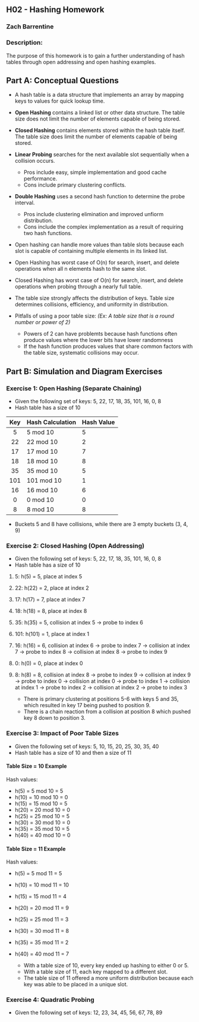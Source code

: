 ## H02 - Hashing Homework
### Zach Barrentine
### Description:

The purpose of this homework is to gain a further understanding of hash tables through open addressing and open hashing examples.

## Part A: Conceptual Questions
- A hash table is a data structure that implements an array by mapping keys to values for quick lookup time.
- **Open Hashing** contains a linked list or other data structure. The table size does not limit the number of elements capable of being stored.
- **Closed Hashing** contains elements stored within the hash table itself. The table size does limit the number of elements capable of being stored.

- **Linear Probing** searches for the next available slot sequentially when a collision occurs.
  -  Pros include easy, simple implementation and good cache performance.
  -  Cons include primary clustering conflicts.
- **Double Hashing** uses a second hash function to determine the probe interval.
  -  Pros include clustering elimination and improved unfiorm distribution.
  -  Cons include the complex implementation as a result of requiring two hash functions.
- Open hashing can handle more values than table slots because each slot is capable of containing multiple elements in its linked list.
- Open Hashing has worst case of O(n) for search, insert, and delete operations when all n elements hash to the same slot.
- Closed Hashing has worst case of O(n) for search, insert, and delete operations when probing through a nearly full table.

- The table size strongly affects the distribution of keys. Table size determines collisions, efficiency, and uniformity in distribution.
- Pitfalls of using a poor table size: _(Ex: A table size that is a round number or power of 2)_
  -  Powers of 2 can have problemts because hash functions often produce values where the lower bits have lower randomness
  -  If the hash function produces values that share common factors with the table size, systematic collisions may occur.

## Part B: Simulation and Diagram Exercises
### Exercise 1: Open Hashing (Separate Chaining)
- Given the following set of keys: 5, 22, 17, 18, 35, 101, 16, 0, 8
- Hash table has a size of 10

|  Key  | Hash Calculation | Hash Value |
| :-: | ----------- | ---------------------- |
|  5  | 5 mod 10         | 5 |
|  22  | 22 mod 10         | 2 |
|  17  | 17 mod 10         | 7 |
|  18  | 18 mod 10         | 8 |
|  35  | 35 mod 10         | 5 |
|  101  | 101 mod 10         | 1 |
|  16  | 16 mod 10         | 6 |
|  0  | 0 mod 10         | 0 |
|  8  | 8 mod 10         | 8 |

- Buckets 5 and 8 have collisions, while there are 3 empty buckets (3, 4, 9)

### Exercise 2: Closed Hashing (Open Addressing)
- Given the following set of keys: 5, 22, 17, 18, 35, 101, 16, 0, 8
- Hash table has a size of 10

1. 5: h(5) = 5, place at index 5
2. 22: h(22) = 2, place at index 2
3. 17: h(17) = 7, place at index 7
4. 18: h(18) = 8, place at index 8
5. 35: h(35) = 5, collision at index 5 → probe to index 6
6. 101: h(101) = 1, place at index 1
7. 16: h(16) = 6, collision at index 6 → probe to index 7 → collision at index 7 → probe to index 8 → collision at index 8 → probe to index 9
8. 0: h(0) = 0, place at index 0
9. 8: h(8) = 8, collision at index 8 → probe to index 9 → collision at index 9 → probe to index 0 → collision at index 0 → probe to index 1 → collision at index 1 → probe to index 2 → collision at index 2 → probe to index 3

   - There is primary clustering at positions 5-6 with keys 5 and 35, which resulted in key 17 being pushed to position 9.
   - There is a chain reaction from a collision at position 8 which pushed key 8 down to position 3.

### Exercise 3: Impact of Poor Table Sizes
- Given the following set of keys: 5, 10, 15, 20, 25, 30, 35, 40
- Hash table has a size of 10 and then a size of 11

#### Table Size = 10 Example
Hash values:
- h(5) = 5 mod 10 = 5
- h(10) = 10 mod 10 = 0
- h(15) = 15 mod 10 = 5
- h(20) = 20 mod 10 = 0
- h(25) = 25 mod 10 = 5
- h(30) = 30 mod 10 = 0
- h(35) = 35 mod 10 = 5
- h(40) = 40 mod 10 = 0

#### Table Size = 11 Example
Hash values:
- h(5) = 5 mod 11 = 5
- h(10) = 10 mod 11 = 10
- h(15) = 15 mod 11 = 4
- h(20) = 20 mod 11 = 9
- h(25) = 25 mod 11 = 3
- h(30) = 30 mod 11 = 8
- h(35) = 35 mod 11 = 2
- h(40) = 40 mod 11 = 7

  - With a table size of 10, every key ended up hashing to either 0 or 5.
  - With a table size of 11, each key mapped to a different slot.
  - The table size of 11 offered a more uniform distribution because each key was able to be placed in a unique slot.

### Exercise 4: Quadratic Probing
- Given the following set of keys: 12, 23, 34, 45, 56, 67, 78, 89


